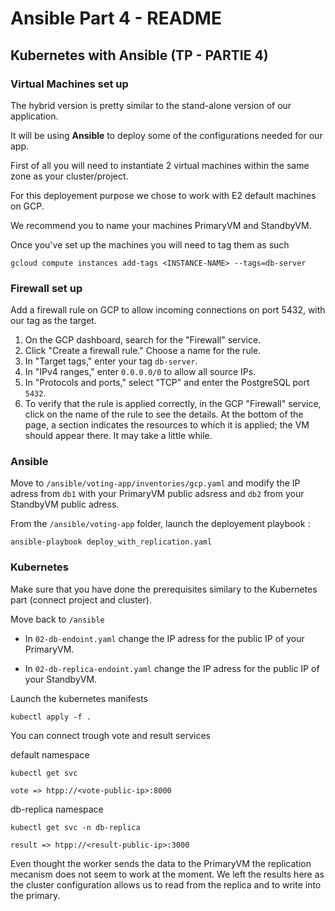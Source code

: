 # Ansible Part 4 - README

## Kubernetes with Ansible (TP - PARTIE 4)

### Virtual Machines set up

The hybrid version is pretty similar to the stand-alone version of our application.

It will be using **Ansible** to deploy some of the configurations needed for our app.

First of all you will need to instantiate 2 virtual machines within the same zone as your cluster/project.

For this deployement purpose we chose to work with E2 default machines on GCP.

We recommend you to name your machines PrimaryVM and StandbyVM.

Once you've set up the machines you will need to tag them as such

```
gcloud compute instances add-tags <INSTANCE-NAME> --tags=db-server
```

### Firewall set up

Add a firewall rule on GCP to allow incoming connections on port 5432, with our tag as the target.

1. On the GCP dashboard, search for the "Firewall" service.
2. Click "Create a firewall rule." Choose a name for the rule.
3. In "Target tags," enter your tag `db-server`.
4. In "IPv4 ranges," enter `0.0.0.0/0` to allow all source IPs.
5. In "Protocols and ports," select "TCP" and enter the PostgreSQL port `5432`.
6. To verify that the rule is applied correctly, in the GCP "Firewall" service, click on the name of the rule to see the details. At the bottom of the page, a section indicates the resources to which it is applied; the VM should appear there. It may take a little while.

### Ansible

Move to `/ansible/voting-app/inventories/gcp.yaml` and modify the IP adress from `db1` with your PrimaryVM public adsress and `db2` from your StandbyVM public adress.

From the `/ansible/voting-app` folder, launch the deployement playbook :

```
ansible-playbook deploy_with_replication.yaml
```

### Kubernetes

Make sure that you have done the prerequisites similary to the Kubernetes part (connect project and cluster).

Move back to `/ansible`

- In `02-db-endoint.yaml` change the IP adress for the public IP of your PrimaryVM.

- In `02-db-replica-endoint.yaml` change the IP adress for the public IP of your StandbyVM.

Launch the kubernetes manifests

```
kubectl apply -f .
```

You can connect trough vote and result services

default namespace

```
kubectl get svc

vote => htpp://<vote-public-ip>:8000
```

db-replica namespace

```
kubectl get svc -n db-replica

result => htpp://<result-public-ip>:3000
```

Even thought the worker sends the data to the PrimaryVM the replication mecanism does not seem to work at the moment.
We left the results here as the cluster configuration allows us to read from the replica and to write into the primary.
